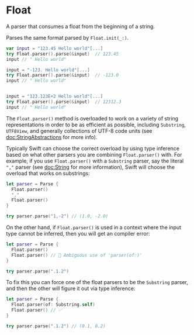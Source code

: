 # Float

A parser that consumes a float from the beginning of a string.

Parses the same format parsed by `Float.init(_:)`.

```swift
var input = "123.45 Hello world"[...]
try Float.parser().parse(&input)  // 123.45
input // " Hello world"

input = "-123. Hello world"[...]
try Float.parser().parse(&input)  // -123.0
input // " Hello world"


input = "123.123E+2 Hello world"[...]
try Float.parser().parse(&input)  // 12312.3
input // " Hello world"
```

The `Float.parser()` method is overloaded to work on a variety of string representations in order
to be as efficient as possible, including `Substring`, `UTF8View`, and generally collections of
UTF-8 code units (see <doc:StringAbstractions> for more info).

Typically Swift can choose the correct overload by using type inference based on what other parsers
you are combining `Float.parser()` with. For example, if you use `Float.parser()` with a
`Substring` parser, say the literal `","` parser (see <doc:String> for more information), Swift
will choose the overload that works on substrings:

```swift
let parser = Parse {
  Float.parser()
  ","
  Float.parser()
}

try parser.parse("1,-2") // (1.0, -2.0)
```

On the other hand, if `Float.parser()` is used in a context where the input type cannot be inferred,
then you will get an compiler error:

```swift
let parser = Parse {
  Float.parser()
  Float.parser() // 🛑 Ambiguous use of 'parser(of:)'
}

try parser.parse(".1.2")
```

To fix this you can force one of the float parsers to be the `Substring` parser, and then the
other will figure it out via type inference:

```swift
let parser = Parse {
  Float.parser(of: Substring.self)
  Float.parser() // ✅
}

try parser.parse(".1.2") // (0.1, 0.2)
```
